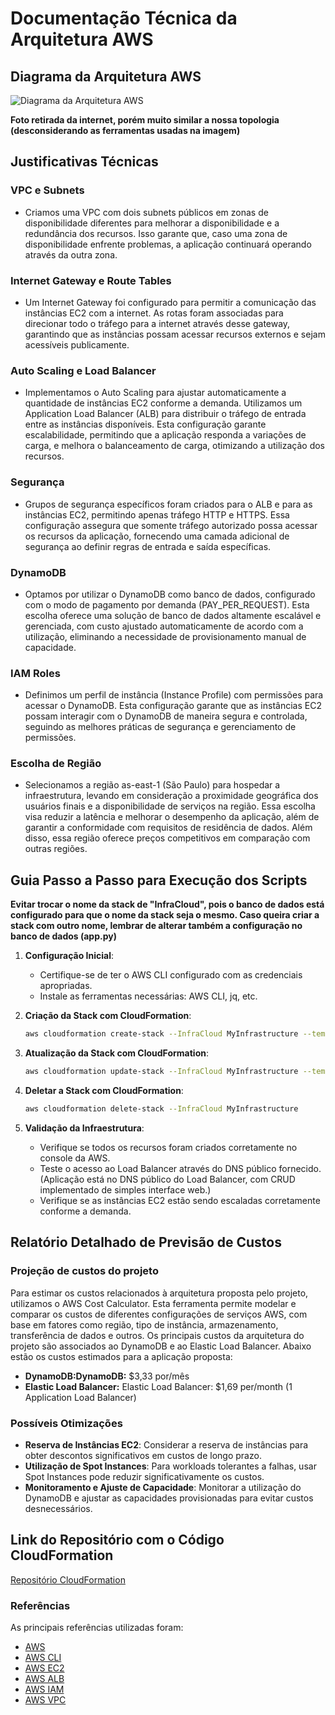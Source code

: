 
# Documentação Técnica da Arquitetura AWS

## Diagrama da Arquitetura AWS

![Diagrama da Arquitetura AWS](https://miro.medium.com/v2/resize:fit:586/0*1bsqQcqYTtkeO6cq.png)

**Foto retirada da internet, porém muito similar a nossa topologia (desconsiderando as ferramentas usadas na imagem)**

## Justificativas Técnicas

### VPC e Subnets
- Criamos uma VPC com dois subnets públicos em zonas de disponibilidade diferentes para melhorar a disponibilidade e a redundância dos recursos. Isso garante que, caso uma zona de disponibilidade enfrente problemas, a aplicação continuará operando através da outra zona.

### Internet Gateway e Route Tables
- Um Internet Gateway foi configurado para permitir a comunicação das instâncias EC2 com a internet. As rotas foram associadas para direcionar todo o tráfego para a internet através desse gateway, garantindo que as instâncias possam acessar recursos externos e sejam acessíveis publicamente.

### Auto Scaling e Load Balancer
- Implementamos o Auto Scaling para ajustar automaticamente a quantidade de instâncias EC2 conforme a demanda. Utilizamos um Application Load Balancer (ALB) para distribuir o tráfego de entrada entre as instâncias disponíveis. Esta configuração garante escalabilidade, permitindo que a aplicação responda a variações de carga, e melhora o balanceamento de carga, otimizando a utilização dos recursos.

### Segurança
- Grupos de segurança específicos foram criados para o ALB e para as instâncias EC2, permitindo apenas tráfego HTTP e HTTPS. Essa configuração assegura que somente tráfego autorizado possa acessar os recursos da aplicação, fornecendo uma camada adicional de segurança ao definir regras de entrada e saída específicas.

### DynamoDB
- Optamos por utilizar o DynamoDB como banco de dados, configurado com o modo de pagamento por demanda (PAY_PER_REQUEST). Esta escolha oferece uma solução de banco de dados altamente escalável e gerenciada, com custo ajustado automaticamente de acordo com a utilização, eliminando a necessidade de provisionamento manual de capacidade.

### IAM Roles
- Definimos um perfil de instância (Instance Profile) com permissões para acessar o DynamoDB. Esta configuração garante que as instâncias EC2 possam interagir com o DynamoDB de maneira segura e controlada, seguindo as melhores práticas de segurança e gerenciamento de permissões.

### Escolha de Região
- Selecionamos a região as-east-1 (São Paulo) para hospedar a infraestrutura, levando em consideração a proximidade geográfica dos usuários finais e a disponibilidade de serviços na região. Essa escolha visa reduzir a latência e melhorar o desempenho da aplicação, além de garantir a conformidade com requisitos de residência de dados. Além disso, essa região oferece preços competitivos em comparação com outras regiões.

## Guia Passo a Passo para Execução dos Scripts

**Evitar trocar o nome da stack de "InfraCloud", pois o banco de dados está configurado para que o nome da stack seja o mesmo. Caso queira criar a stack com outro nome, lembrar de alterar também a configuração no banco de dados (app.py)**

1. **Configuração Inicial**:
    - Certifique-se de ter o AWS CLI configurado com as credenciais apropriadas.
    - Instale as ferramentas necessárias: AWS CLI, jq, etc.

2. **Criação da Stack com CloudFormation**:
    ```bash
    aws cloudformation create-stack --InfraCloud MyInfrastructure --template-body file://path/to/infra.yaml
    ```

3. **Atualização da Stack com CloudFormation**:
    ```bash
    aws cloudformation update-stack --InfraCloud MyInfrastructure --template-body file://path/to/infra.yaml
    ```

4. **Deletar a Stack com CloudFormation**:
    ```bash
    aws cloudformation delete-stack --InfraCloud MyInfrastructure
    ```

5. **Validação da Infraestrutura**:
    - Verifique se todos os recursos foram criados corretamente no console da AWS.
    - Teste o acesso ao Load Balancer através do DNS público fornecido. (Aplicação está no DNS público do Load Balancer, com CRUD implementado de simples interface web.)
    - Verifique se as instâncias EC2 estão sendo escaladas corretamente conforme a demanda.

## Relatório Detalhado de Previsão de Custos

### Projeção de custos do projeto

Para estimar os custos relacionados à arquitetura proposta pelo projeto, utilizamos o AWS Cost Calculator. Esta ferramenta permite modelar e comparar os custos de diferentes configurações de serviços AWS, com base em fatores como região, tipo de instância, armazenamento, transferência de dados e outros. Os principais custos da arquitetura do projeto são associados ao DynamoDB e ao Elastic Load Balancer. Abaixo estão os custos estimados para a aplicação proposta:

- **DynamoDB:DynamoDB:** $3,33 por/mês
- **Elastic Load Balancer:** Elastic Load Balancer: $1,69 per/month (1 Application Load Balancer)


### Possíveis Otimizações
- **Reserva de Instâncias EC2**: Considerar a reserva de instâncias para obter descontos significativos em custos de longo prazo.
- **Utilização de Spot Instances**: Para workloads tolerantes a falhas, usar Spot Instances pode reduzir significativamente os custos.
- **Monitoramento e Ajuste de Capacidade**: Monitorar a utilização do DynamoDB e ajustar as capacidades provisionadas para evitar custos desnecessários.

## Link do Repositório com o Código CloudFormation

[Repositório CloudFormation](https://github.com/DouglasCelestino/aplicacaoCloud.git)


### Referências
As principais referências utilizadas foram:

- [AWS](https://aws.amazon.com/pt/)
- [AWS CLI](https://aws.amazon.com/pt/cli/)
- [AWS EC2](https://aws.amazon.com/pt/ec2/)
- [AWS ALB](https://aws.amazon.com/pt/elasticloadbalancing/)
- [AWS IAM](https://aws.amazon.com/pt/iam/)
- [AWS VPC](https://aws.amazon.com/pt/vpc/)